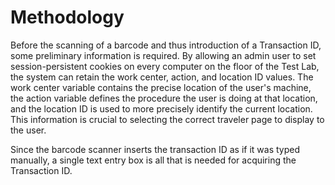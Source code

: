 # Methodology

Before the scanning of a barcode and thus introduction of a Transaction ID, some preliminary information is required. By allowing an admin user to set session-persistent cookies on every computer on the floor of the Test Lab, the system can retain the work center, action, and location ID values. The work center variable contains the precise location of the user's machine, the action variable defines the procedure the user is doing at that location, and the location ID is used to more precisely identify the current location. This information is crucial to selecting the correct traveler page to display to the user.

Since the barcode scanner inserts the transaction ID as if it was typed manually, a single text entry box is all that is needed for acquiring the Transaction ID.
